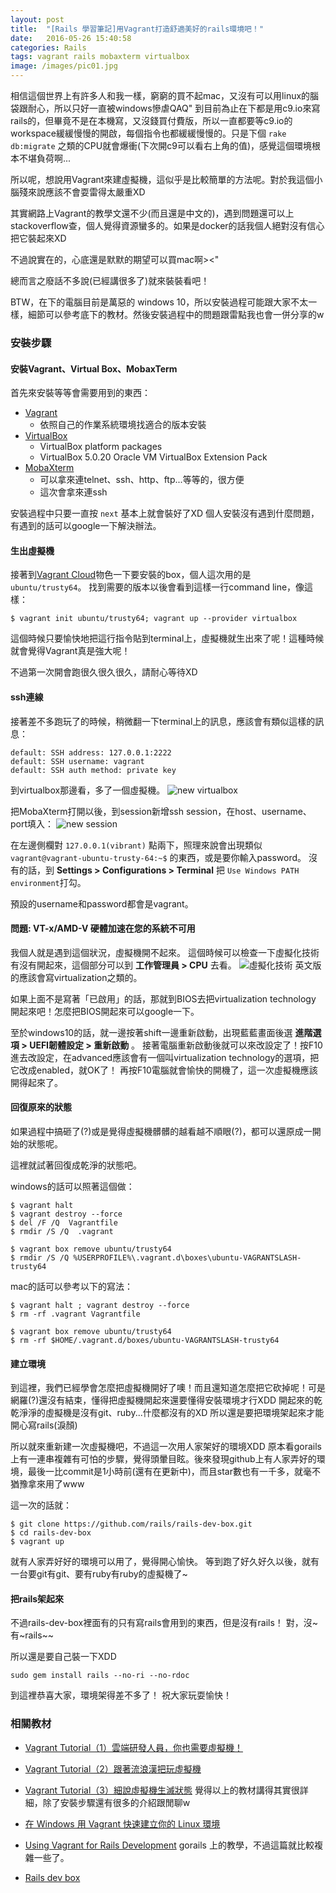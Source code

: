 ```yaml
---
layout: post
title:  "[Rails 學習筆記]用Vagrant打造舒適美好的rails環境吧！"
date:   2016-05-26 15:40:58
categories: Rails
tags: vagrant rails mobaxterm virtualbox
image: /images/pic01.jpg
---
```

相信這個世界上有許多人和我一樣，窮窮的買不起mac，又沒有可以用linux的腦袋跟耐心，所以只好一直被windows慘虐QAQ"
到目前為止在下都是用c9.io來寫rails的，但畢竟不是在本機寫，又沒錢買付費版，所以一直都要等c9.io的workspace緩緩慢慢的開啟，每個指令也都緩緩慢慢的。只是下個 `rake db:migrate` 之類的CPU就會爆衝(下次開c9可以看右上角的值)，感覺這個環境根本不堪負荷啊...

所以呢，想說用Vagrant來建虛擬機，這似乎是比較簡單的方法呢。對於我這個小腦殘來說應該不會耍雷得太嚴重XD

其實網路上Vagrant的教學文還不少(而且還是中文的)，遇到問題還可以上stackoverflow查，個人覺得資源蠻多的。如果是docker的話我個人絕對沒有信心把它裝起來XD

不過說實在的，心底還是默默的期望可以買mac啊><" 

總而言之廢話不多說(已經講很多了)就來裝裝看吧！

BTW，在下的電腦目前是萬惡的 windows 10，所以安裝過程可能跟大家不太一樣，細節可以參考底下的教材。然後安裝過程中的問題跟雷點我也會一併分享的w

### 安裝步驟

#### 安裝Vagrant、Virtual Box、MobaxTerm

首先來安裝等等會需要用到的東西：

- [Vagrant]
	- 依照自己的作業系統環境找適合的版本安裝
- [VirtualBox]
	- VirtualBox platform packages
	- VirtualBox 5.0.20 Oracle VM VirtualBox Extension Pack
- [MobaXterm]
	- 可以拿來連telnet、ssh、http、ftp...等等的，很方便
	- 這次會拿來連ssh

安裝過程中只要一直按 `next` 基本上就會裝好了XD
個人安裝沒有遇到什麼問題，有遇到的話可以google一下解決辦法。

#### 生出虛擬機
接著到[Vagrant Cloud]物色一下要安裝的box，個人這次用的是 `ubuntu/trusty64`。
找到需要的版本以後會看到這樣一行command line，像這樣：

```
$ vagrant init ubuntu/trusty64; vagrant up --provider virtualbox
```

這個時候只要愉快地把這行指令貼到terminal上，虛擬機就生出來了呢！這種時候就會覺得Vagrant真是強大呢！

不過第一次開會跑很久很久很久，請耐心等待XD

#### ssh連線
接著差不多跑玩了的時候，稍微翻一下terminal上的訊息，應該會有類似這樣的訊息：

```
default: SSH address: 127.0.0.1:2222
default: SSH username: vagrant
default: SSH auth method: private key
```

到virtualbox那邊看，多了一個虛擬機。
![new virtualbox]

把MobaXterm打開以後，到session新增ssh session，在host、username、port填入：
![new session]

在左邊側欄對 `127.0.0.1(vibrant)` 點兩下，照理來說會出現類似 `vagrant@vagrant-ubuntu-trusty-64:~$` 的東西，或是要你輸入password。 
沒有的話，到 **Settings > Configurations > Terminal** 把 `Use Windows PATH environment`打勾。

預設的username和password都會是vagrant。


#### 問題: VT-x/AMD-V 硬體加速在您的系統不可用
我個人就是遇到這個狀況，虛擬機開不起來。
這個時候可以檢查一下虛擬化技術有沒有開起來，這個部分可以到 **工作管理員 > CPU** 去看。
![虛擬化技術]
英文版的應該會寫virtualization之類的。

如果上面不是寫著「已啟用」的話，那就到BIOS去把virtualization technology 開起來吧！怎麼把BIOS開起來可以google一下。

至於windows10的話，就一邊按著shift一邊重新啟動，出現藍藍畫面後選 **進階選項 > UEFI韌體設定 > 重新啟動** 。
接著電腦重新啟動後就可以來改設定了！按F10進去改設定，在advanced應該會有一個叫virtualization technology的選項，把它改成enabled，就OK了！
再按F10電腦就會愉快的開機了，這一次虛擬機應該開得起來了。

#### 回復原來的狀態
如果過程中搞砸了(?)或是覺得虛擬機髒髒的越看越不順眼(?)，都可以還原成一開始的狀態呢。

這裡就試著回復成乾淨的狀態吧。

windows的話可以照著這個做：

```
$ vagrant halt
$ vagrant destroy --force
$ del /F /Q  Vagrantfile
$ rmdir /S /Q  .vagrant
 
$ vagrant box remove ubuntu/trusty64
$ rmdir /S /Q %USERPROFILE%\.vagrant.d\boxes\ubuntu-VAGRANTSLASH-trusty64
```
mac的話可以參考以下的寫法：

```
$ vagrant halt ; vagrant destroy --force
$ rm -rf .vagrant Vagrantfile
 
$ vagrant box remove ubuntu/trusty64
$ rm -rf $HOME/.vagrant.d/boxes/ubuntu-VAGRANTSLASH-trusty64
```

#### 建立環境
到這裡，我們已經學會怎麼把虛擬機開好了噢！而且還知道怎麼把它砍掉呢！可是網羅(?)還沒有結束，懂得把虛擬機開起來還要懂得安裝環境才行XDD 
開起來的乾乾淨淨的虛擬機是沒有git、ruby...什麼都沒有的XD 所以還是要把環境架起來才能開心寫rails(淚顏)

所以就來重新建一次虛擬機吧，不過這一次用人家架好的環境XDD
原本看gorails上有一連串複雜有可怕的步驟，覺得頭暈目眩。後來發現github上有人家弄好的環境，最後一比commit是1小時前(還有在更新中)，而且star數也有一千多，就毫不猶豫拿來用了www

這一次的話就：

```
$ git clone https://github.com/rails/rails-dev-box.git
$ cd rails-dev-box
$ vagrant up
```

就有人家弄好好的環境可以用了，覺得開心愉快。
等到跑了好久好久以後，就有一台要git有git、要有ruby有ruby的虛擬機了~

#### 把rails架起來
不過rails-dev-box裡面有的只有寫rails會用到的東西，但是沒有rails！
對，沒~有~rails~~

所以還是要自己裝一下XDD

```
sudo gem install rails --no-ri --no-rdoc
```

到這裡恭喜大家，環境架得差不多了！
祝大家玩耍愉快！


### 相關教材
- [Vagrant Tutorial（1）雲端研發人員，你也需要虛擬機！]
- [Vagrant Tutorial（2）跟著流浪漢把玩虛擬機]
- [Vagrant Tutorial（3）細說虛擬機生滅狀態]
覺得以上的教材講得其實很詳細，除了安裝步驟還有很多的介紹跟閒聊w

- [在 Windows 用 Vagrant 快速建立你的 Linux 環境]
- [Using Vagrant for Rails Development]
gorails 上的教學，不過這篇就比較複雜一些了。
- [Rails dev box]


[Vagrant]: https://www.vagrantup.com/downloads.html
[VirtualBox]: https://www.virtualbox.org/wiki/Downloads
[MobaXterm]: http://mobaxterm.mobatek.net/download.html
[Vagrant Cloud]: https://atlas.hashicorp.com/boxes/search?utm_source=vagrantcloud.com&vagrantcloud=1
[new virtualbox]: http://i.imgur.com/0VPr8U6.png
[new session]: http://i.imgur.com/ZF8sTSt.png
[虛擬化技術]: http://i.imgur.com/75QAWrA.png
[Vagrant Tutorial（1）雲端研發人員，你也需要虛擬機！]: http://www.codedata.com.tw/social-coding/vagrant-tutorial-1-developer-and-vm
[Vagrant Tutorial（2）跟著流浪漢把玩虛擬機]: http://www.codedata.com.tw/social-coding/vagrant-tutorial-2-playing-vm-with-vagrant
[Vagrant Tutorial（3）細說虛擬機生滅狀態]: http://www.codedata.com.tw/social-coding/vagrant-tutorial-3-vm-lifecycle
[在 Windows 用 Vagrant 快速建立你的 Linux 環境]: https://gist.github.com/chgu82837/ab1255846b5335407105
[Using Vagrant for Rails Development]: https://gorails.com/guides/using-vagrant-for-rails-development
[Rails dev box]: https://github.com/rails/rails-dev-box